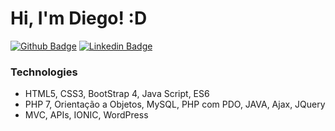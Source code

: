 # Hi, I'm Diego! :D

[![Github Badge](https://img.shields.io/badge/-Github-000?style=flat-square&logo=Github&logoColor=white&link=https://github.com/fagnerpsantos)](https://github.com/DiegoXavier-hub)
[![Linkedin Badge](https://img.shields.io/badge/-LinkedIn-blue?style=flat-square&logo=Linkedin&logoColor=white&link=https://www.linkedin.com/in/fagnerpsantos/)](https://www.linkedin.com/in/diego-xavier-6a6990205)

### Technologies
- HTML5, CSS3, BootStrap 4, Java Script, ES6
- PHP 7, Orientação a Objetos, MySQL, PHP com PDO, JAVA, Ajax, JQuery
- MVC, APIs, IONIC, WordPress
